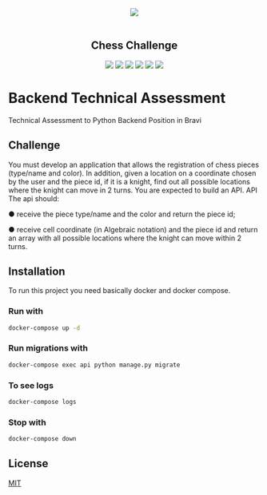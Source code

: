 <div align='center'>
    <img src='https://user-images.githubusercontent.com/55309160/131547708-89c3fc11-f1ac-4d98-a109-2bf31883c814.png'></img><br/><br/>
    <h2><b>Chess Challenge</b></h2>
    <img src='https://img.shields.io/badge/Python-3.8-blue'></img>
    <img src='https://img.shields.io/badge/Django-3.1.7-green'></img>
    <img src='https://img.shields.io/badge/Django_REST_Framework-3.12.3-red'></img>
    <img src='https://img.shields.io/badge/postgres-13-green'></img>
    <img src='https://img.shields.io/badge/Coverage-5.5-red'></img>
    <img src='https://img.shields.io/badge/Pytest-6.2.2-red'></img>
</div>

# Backend Technical Assessment

Technical Assessment to Python Backend Position in Bravi

## Challenge

You must develop an application that allows the registration of chess pieces (type/name
and color). In addition, given a location on a coordinate chosen by the user and the piece id,
if it is a knight, find out all possible locations where the knight can move in 2 turns.
You are expected to build an API.
API
The api should:

● receive the piece type/name and the color and return the piece id;

● receive cell coordinate (in Algebraic notation) and the piece id and return an array
with all possible locations where the knight can move within 2 turns.

## Installation

To run this project you need basically docker and docker compose.

### Run with

```bash
docker-compose up -d
```

### Run migrations with

```bash
docker-compose exec api python manage.py migrate
```

### To see logs

```bash
docker-compose logs
```

### Stop with

```bash
docker-compose down
```

## License
[MIT](https://choosealicense.com/licenses/mit/)